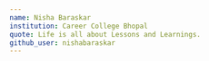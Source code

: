 ```yaml
---
name: Nisha Baraskar
institution: Career College Bhopal
quote: Life is all about Lessons and Learnings.
github_user: nishabaraskar 
---
```


